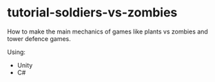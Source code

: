 # tutorial-soldiers-vs-zombies

How to make the main mechanics of games like plants vs zombies and tower defence games.

Using: 
- Unity
- C#
